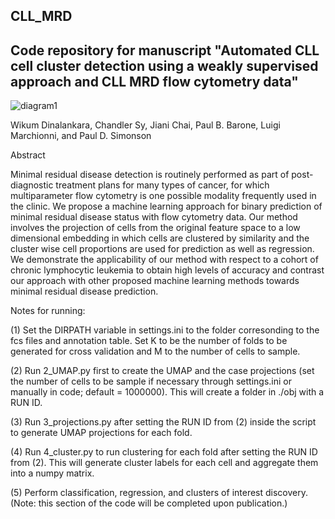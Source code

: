 ## CLL_MRD

## Code repository for manuscript "Automated CLL cell cluster detection using a weakly supervised approach and CLL MRD flow cytometry data"

![diagram1](https://github.com/user-attachments/assets/1a834b9b-0446-4c57-a637-e6fbc9392fa8)

Wikum Dinalankara, Chandler Sy, Jiani Chai, Paul B. Barone, Luigi Marchionni, and Paul D. Simonson

Abstract

Minimal residual disease detection is routinely performed as part of post-diagnostic treatment plans for many types of cancer, for which multiparameter flow cytometry is one possible modality frequently used in the clinic. We propose a machine learning approach for binary prediction of minimal residual disease status with flow cytometry data. Our method involves the projection of cells from the original feature space to a low dimensional embedding in which cells are clustered by similarity and the cluster wise cell proportions are used for prediction as well as regression. We demonstrate the applicability of our method with respect to a cohort of chronic lymphocytic leukemia to obtain high levels of accuracy and contrast our approach with other proposed machine learning methods towards minimal residual disease prediction.

Notes for running:

(1) Set the DIRPATH variable in settings.ini to the folder corresonding to the fcs files and annotation table. Set K to be the number of folds to be generated for cross validation and M to the number of cells to sample.

(2) Run 2_UMAP.py first to create the UMAP and the case projections (set the number of cells to be sample if necessary through settings.ini or manually in code; default = 1000000). This will create a folder in ./obj with a RUN ID.

(3) Run 3_projections.py after setting the RUN ID from (2) inside the script to generate UMAP projections for each fold.

(4) Run 4_cluster.py to run clustering for each fold after setting the RUN ID from (2). This will generate cluster labels for each cell and aggregate them into a numpy matrix. 

(5) Perform classification, regression, and clusters of interest discovery. (Note: this section of the code will be completed upon publication.)

